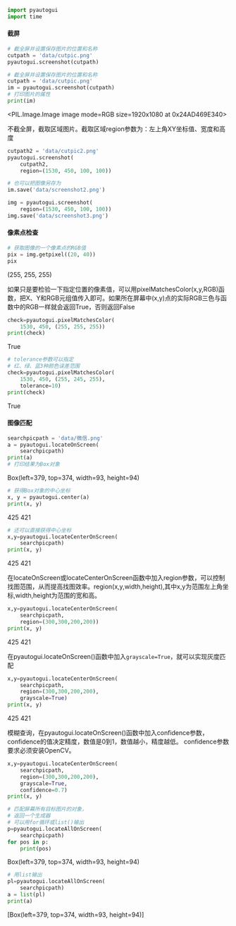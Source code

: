 ```python
import pyautogui
import time
```

#### 截屏
```python
# 截全屏并设置保存图片的位置和名称
cutpath = 'data/cutpic.png'
pyautogui.screenshot(cutpath)
```

```python
# 截全屏并设置保存图片的位置和名称
cutpath = 'data/cutpic.png'
im = pyautogui.screenshot(cutpath)
# 打印图片的属性
print(im)
```
<PIL.Image.Image image mode=RGB size=1920x1080 at 0x24AD469E340>

不截全屏，截取区域图片。截取区域region参数为：左上角XY坐标值、宽度和高度

```python
cutpath2 = 'data/cutpic2.png'
pyautogui.screenshot(
    cutpath2, 
    region=(1530, 450, 100, 100))
```

```python
# 也可以把图像另存为
im.save('data/screenshot2.png')
```

```python
img = pyautogui.screenshot(
    region=(1530, 450, 100, 100))
img.save('data/screenshot3.png')
```

#### 像素点检查

```python
# 获取图像的一个像素点的RGB值
pix = img.getpixel((20, 40))
pix
```
(255, 255, 255)

如果只是要检验一下指定位置的像素值，可以用pixelMatchesColor(x,y,RGB)函数，把X、Y和RGB元组值传入即可。如果所在屏幕中(x,y)点的实际RGB三色与函数中的RGB一样就会返回True，否则返回False

```python
check=pyautogui.pixelMatchesColor(
    1530, 450, (255, 255, 255))
print(check)
```
True

```python
# tolerance参数可以指定
# 红、绿、蓝3种颜色误差范围
check=pyautogui.pixelMatchesColor(
    1530, 450, (255, 245, 255),
    tolerance=10)
print(check)
```
True

#### 图像匹配

```python
searchpicpath = 'data/微信.png'
a = pyautogui.locateOnScreen(
    searchpicpath)
print(a)
# 打印结果为Box对象
```
Box(left=379, top=374, width=93, height=94)

```python
# 获得Box对象的中心坐标
x, y = pyautogui.center(a)
print(x, y)
```
425 421

```python
# 还可以直接获得中心坐标
x,y=pyautogui.locateCenterOnScreen(
    searchpicpath)
print(x, y)
```
425 421

在locateOnScreen或locateCenterOnScreen函数中加入region参数，可以控制找图范围，从而提高找图效率。region(x,y,width,height),其中x,y为范围左上角坐标,width,height为范围的宽和高。

```python
x,y=pyautogui.locateCenterOnScreen(
    searchpicpath,
    region=(300,300,200,200))
print(x, y)
```
425 421

在pyautogui.locateOnScreen()函数中加入`grayscale=True`，就可以实现灰度匹配

```python
x,y=pyautogui.locateCenterOnScreen(
    searchpicpath,
    region=(300,300,200,200), 
    grayscale=True)
print(x, y)
```
425 421

模糊查询，在pyautogui.locateOnScreen()函数中加入confidence参数，confidence的值决定精度，数值是0到1，数值越小，精度越低。
confidence参数要求必须安装OpenCV。

```python
x,y=pyautogui.locateCenterOnScreen(
    searchpicpath,
    region=(300,300,200,200), 
    grayscale=True,
    confidence=0.7)
print(x, y)
```

```python
# 匹配屏幕所有目标图片的对象，
# 返回一个生成器
# 可以用for循环或list()输出
p=pyautogui.locateAllOnScreen(
    searchpicpath)
for pos in p:
    print(pos)
```
Box(left=379, top=374, width=93, height=94)

```python
# 用list输出
pl=pyautogui.locateAllOnScreen(
    searchpicpath)
a = list(pl)
print(a)
```
[Box(left=379, top=374, width=93, height=94)]
